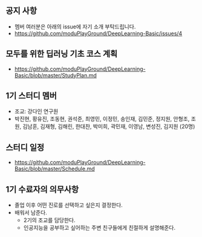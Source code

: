

## 공지 사항
- 멤버 여러분은 아래의 issue에 자기 소개 부탁드립니다. 
- https://github.com/moduPlayGround/DeepLearning-Basic/issues/4


## 모두를 위한 딥러닝 기초 코스 계획
- https://github.com/moduPlayGround/DeepLearning-Basic/blob/master/StudyPlan.md


## 1기 스터디 멤버
- 조교: 강다인 연구원
- 박진현, 황유진, 조동현, 권석준, 최영민, 이정민, 송인재, 김민준, 정지원, 안형조, 조원, 김남훈, 김재형, 김해린, 한대찬, 박미희, 곽민재, 이영남, 변성진, 김지원 (20명)

## 스터디 일정
- https://github.com/moduPlayGround/DeepLearning-Basic/blob/master/Schedule.md

## 1기 수료자의 의무사항
- 졸업 이후 어떤 진로를 선택하고 싶은지 결정한다.
- 배워서 남준다.
  - 2기의 조교를 담당한다.
  - 인공지능을 공부하고 싶어하는 주변 친구들에게 친절하게 설명해준다. 
